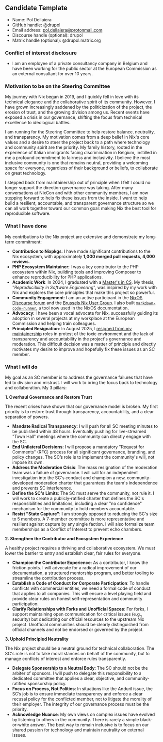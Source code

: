 ## Candidate Template

- Name: Pol Dellaiera
- GitHub handle: @drupol
- Email address: pol.dellaiera@protonmail.com
- Discourse handle (optional): drupol
- Matrix handle (optional): @drupol:matrix.org

### Conflict of interest disclosure

- I am an employee of a private consultancy company in Belgium and have been
  working for the public sector at the European Commission as an external
  consultant for over 10 years.

### Motivation to be on the Steering Committee

My journey with Nix began in 2019, and I quickly fell in love with its technical
elegance and the collaborative spirit of its community. However, I have grown
increasingly saddened by the politicization of the project, the erosion of
trust, and the growing division among us. Recent events have exposed a crisis in
our governance, shifting the focus from technical excellence to ideological
battles.

I am running for the Steering Committee to help restore balance, neutrality, and
transparency. My motivation comes from a deep belief in Nix's core values and a
desire to steer the project back to a path where technology and community spirit
are the priority. My family history, rooted in the experience of Italian
immigrants facing discrimination in Belgium, instilled in me a profound
commitment to fairness and inclusivity. I believe the most inclusive community
is one that remains neutral, providing a welcoming space for everyone,
regardless of their background or beliefs, to collaborate on great technology.

I stepped back from maintainership out of principle when I felt I could no
longer support the direction governance was taking. After many conversations at
NixCon and with other community members, I am now stepping forward to help fix
these issues from the inside. I want to help build a resilient, accountable, and
transparent governance structure so we can all work together toward our common
goal: making Nix the best tool for reproducible software.

### What I have done

My contributions to the Nix project are extensive and demonstrate my long-term
commitment:

- **Contribution to Nixpkgs**: I have made significant contributions to the Nix
  ecosystem, with approximately **1,000 merged pull requests**, **4,000
  reviews**.
- **PHP Ecosystem Maintainer**: I was a key contributor to the PHP ecosystem
  within Nix, building tools and improving Composer to enhance reproducibility
  for PHP applications.
- **Academic Work**: In 2024, I graduated with a
  [Master's in CS](https://discourse.nixos.org/t/reproducibility-in-software-engineering-thesis-has-been-published/51181).
  My thesis, "_Reproducibility in Software Engineering_", was inspired by my
  work with Nix and explores the core principles that make this project so
  powerful.
- **Community Engagement**: I am an active participant in the
  [NixOS Discourse forum](https://discourse.nixos.org/u/drupol) and the
  [Brussels Nix User Group](https://www.benix.be/). I also built
  [`markdown-code-runner`](https://github.com/drupol/markdown-code-runner), a
  tool now used in the NixOS documentation.
- **Advocacy**: I have been a vocal advocate for Nix, successfully guiding its
  adoption in several projects at my workplace at the European Commission and
  helping train colleagues.
- **Principled Resignation**: In August 2025, I
  [resigned from my maintainership](https://github.com/NixOS/nixpkgs/pull/435310)
  roles in protest of the toxic environment and the lack of transparency and
  accountability in the project's governance and moderation. This difficult
  decision was a matter of principle and directly motivates my desire to improve
  and hopefully fix these issues as an SC member.

### What I will do

My goal as an SC member is to address the governance failures that have led to
division and mistrust. I will work to bring the focus back to technology and
collaboration. My 3 pillars:

**1. Overhaul Governance and Restore Trust**

The recent crises have shown that our governance model is broken. My first
priority is to restore trust through transparency, accountability, and a clear
separation of powers.

- **Mandate Radical Transparency**: I will push for all SC meeting minutes to be
  published within 48 hours. Eventually pushing for live-streamed "Town Hall"
  meetings where the community can directly engage with the SC.
- **End Unilateral Decisions**: I will propose a mandatory "Request for
  Comments" (RFC) process for all significant governance, branding, and policy
  changes. The SC’s role is to implement the community's will, not impose its
  own.
- **Address the Moderation Crisis**: The mass resignation of the moderation team
  was a failure of governance. I will call for an independent investigation into
  the SC's conduct and champion a new, community-developed moderation charter
  that guarantees the team's independence and prevents SC interference.
- **Define the SC's Limits**: The SC must serve the community, not rule it. I
  will work to create a publicly-ratified charter that defines the SC's
  responsibilities and limitations, including a clear "no confidence" mechanism
  for the community to hold members accountable.
- **Resist "State Capture"**: I am strongly opposed to reducing the SC's size to
  5 members. A 7-member committee is more representative and resilient against
  capture by any single faction. I will also formalize team memberships as a
  Conflict of Interest to prevent echo chambers.

**2. Strengthen the Contributor and Ecosystem Experience**

A healthy project requires a thriving and collaborative ecosystem. We must lower
the barrier to entry and establish clear, fair rules for everyone.

- **Champion the Contributor Experience**: As a contributor, I know the friction
  points. I will advocate for a radical improvement of our documentation, a
  structured mentorship program, and better tooling to streamline the
  contribution process.
- **Establish a Code of Conduct for Corporate Participation**: To handle
  conflicts with commercial entities, we need a formal code of conduct that
  applies to all companies. This will ensure a level playing field and provide
  clear rules on honest self-representation and community participation.
- **Clarify Relationships with Forks and Unofficial Spaces**: For forks, I
  support maintaining open communication for critical issues (e.g., security)
  but dedicating our official resources to the upstream Nix project. Unofficial
  communities should be clearly distinguished from official channels and not be
  endorsed or governed by the project.

**3. Uphold Principled Neutrality**

The Nix project should be a neutral ground for technical collaboration. The SC's
role is not to take moral stances on behalf of the community, but to manage
conflicts of interest and enforce rules transparently.

- **Delegate Sponsorship to a Neutral Body**: The SC should not be the arbiter
  of sponsors. I will push to delegate this responsibility to a dedicated
  committee that applies a clear, objective, and community-ratified sponsorship
  policy.
- **Focus on Process, Not Politics**: In situations like the Anduril issue, the
  SC’s job is to ensure immediate transparency and enforce a clear recusal
  policy for the conflicted member, not to litigate the morality of their
  employer. The integrity of our governance process must be the priority.
- **Acknowledge Nuance**: My own views on complex issues have evolved by
  listening to others in the community. There is rarely a simple black-or-white
  answer. The best way to remain inclusive is to focus on our shared passion for
  technology and maintain neutrality on external issues.
